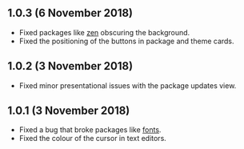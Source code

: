 ## 1.0.3 (6 November 2018)
- Fixed packages like [zen](https://atom.io/packages/zen) obscuring the background.
- Fixed the positioning of the buttons in package and theme cards.

## 1.0.2 (3 November 2018)

- Fixed minor presentational issues with the package updates view.

## 1.0.1 (3 November 2018)

- Fixed a bug that broke packages like [fonts](https://atom.io/packages/fonts).
- Fixed the colour of the cursor in text editors.
